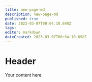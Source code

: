```yaml
---
title: new-page-md
description: new-page-md
published: true
date: 2023-03-07T00:04:10.698Z
tags: 
editor: markdown
dateCreated: 2023-03-07T00:04:10.698Z
---
```


# Header
Your content here